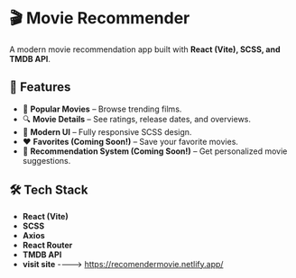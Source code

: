 # 🎬 Movie Recommender

A modern movie recommendation app built with **React (Vite), SCSS, and TMDB API**.

## 🚀 Features
- 🎥 **Popular Movies** – Browse trending films.
- 🔍 **Movie Details** – See ratings, release dates, and overviews.
- 🎨 **Modern UI** – Fully responsive SCSS design.
- ❤️ **Favorites (Coming Soon!)** – Save your favorite movies.
- 🤖 **Recommendation System (Coming Soon!)** – Get personalized movie suggestions.

## 🛠 Tech Stack
- **React (Vite)**
- **SCSS**
- **Axios**
- **React Router**
- **TMDB API**
- **visit site**  ----> https://recomendermovie.netlify.app/
